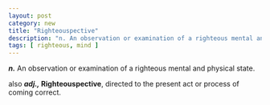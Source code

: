 ```yaml
---
layout: post
category: new
title: "Righteouspective"
description: "n. An observation or examination of a righteous mental and physical state. Also Righteouspective, adj, directed to the present act or process of coming correct."
tags: [ righteous, mind ]
---
```


***n.*** An observation or examination of a righteous mental and physical state.

also ***adj.,* Righteouspective**, directed to the present act or process of coming correct.

